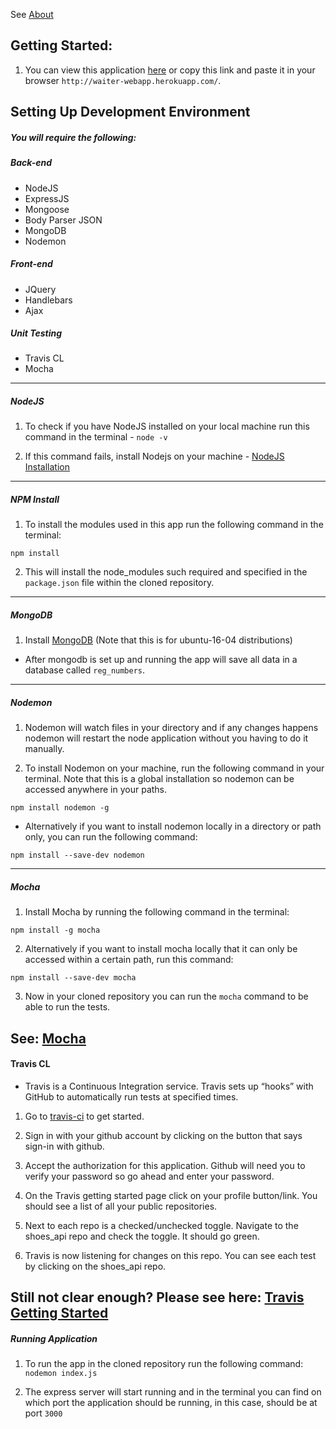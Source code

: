 See <a href="https://github.com/GarethW1994/waiter_webapp/tree/about">About</a>

## Getting Started:
1. You can view this application <a href="http://waiter-webapp.herokuapp.com/">here</a> or copy this link and paste it in your browser `http://waiter-webapp.herokuapp.com/`.



## Setting Up Development Environment
##### You will require the following:
##### Back-end
- NodeJS
- ExpressJS
- Mongoose
- Body Parser JSON
- MongoDB
- Nodemon

##### Front-end
- JQuery
- Handlebars
- Ajax

##### Unit Testing
- Travis CL
- Mocha
---

##### NodeJS
1. To check if you have NodeJS installed on your local machine run this command in the terminal - `node -v`

2. If this command fails, install Nodejs on your machine - <a href="">NodeJS Installation</a>

---

##### NPM Install
1. To install the modules used in this app run the following command in the terminal:
  ```
  npm install
  ```
2. This will install the node_modules such required and specified in the `package.json` file within the cloned repository.

---

##### MongoDB
1. Install <a href="https://www.digitalocean.com/community/tutorials/how-to-install-and-secure-mongodb-on-ubuntu-16-04"> MongoDB</a> (Note that this is for ubuntu-16-04    distributions)
- After mongodb is set up and running the app will save all data in a database called `reg_numbers`.

---

##### Nodemon

1. Nodemon will watch files in your directory and if any changes happens nodemon will restart the node application without you having to do it manually.

2. To install Nodemon on your machine, run the following command in your terminal. Note that this is a global installation so nodemon can be accessed anywhere
in your paths.
```
npm install nodemon -g
```
- Alternatively if you want to install nodemon locally in a directory or path only, you can run the following command:
```
npm install --save-dev nodemon
```

---

##### Mocha
1. Install Mocha by running the following command in the terminal:
  ```
  npm install -g mocha
  ```
2. Alternatively if you want to install mocha locally that it can only be accessed within a certain path, run this command:
  ```
  npm install --save-dev mocha
  ```

3.  Now in your cloned repository you can run the `mocha` command to be able to run the tests.

See: <a href="https://mochajs.org/">Mocha</a>
---
#### Travis CL
- Travis is a Continuous Integration service. Travis sets up “hooks” with GitHub to automatically run tests at specified times.

1. Go to <a href="https://travis-ci.org/">travis-ci</a> to get started.

2. Sign in with your github account by clicking on the button that says sign-in with github.

3. Accept the authorization for this application. Github will need you to verify your password so go ahead and enter your password.

4. On the Travis getting started page click on your profile button/link. You should see a list of all your public repositories.

5. Next to each repo is a checked/unchecked toggle. Navigate to the shoes_api repo and check the toggle. It should go green.

6. Travis is now listening for changes on this repo. You can see each test by clicking on the shoes_api repo.

Still not clear enough? Please see here: <a href="https://docs.travis-ci.com/user/getting-started/">Travis Getting Started</a> 
---
##### Running Application
1. To run the app in the cloned repository run the following command: `nodemon index.js`

2. The express server will start running and in the terminal you can find on which port the application should be running, in this case, should be at port `3000`
